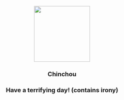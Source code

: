 <p align="center">
    <img src="https://raw.githubusercontent.com/PokeAPI/sprites/master/sprites/pokemon/170.png" width="150" height="150">
</p>
<h3 align="center"> <b>Chinchou</b></h3>
<h3 align="center">Have a terrifying day! (contains irony)</h3>
